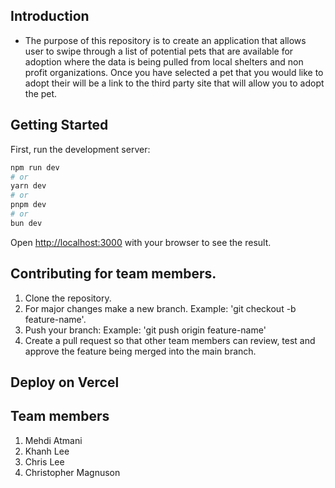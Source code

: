 
## Introduction
- The purpose of this repository is to create an application that allows user to swipe through a list of potential pets that are available for adoption where the data is being pulled from local shelters and
  non profit organizations. Once you have selected a pet that you would like to adopt their will be a link to the third party site that will allow you to adopt the pet. 

## Getting Started

First, run the development server:

```bash
npm run dev
# or
yarn dev
# or
pnpm dev
# or
bun dev
```

Open [http://localhost:3000](http://localhost:3000) with your browser to see the result.

## Contributing for team members.
1. Clone the repository.
2. For major changes make a new branch. Example: 'git checkout -b feature-name'.
3. Push your branch: Example: 'git push origin feature-name'
4. Create a pull request so that other team members can review, test and approve the feature being merged into the main branch. 
## Deploy on Vercel

## Team members
1. Mehdi Atmani
2. Khanh Lee
3. Chris Lee
4. Christopher Magnuson